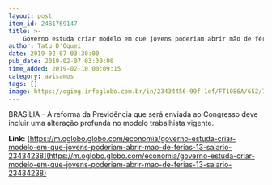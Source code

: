 ```yaml
---
layout: post
item_id: 2481769147
title: >-
    Governo estuda criar modelo em que jovens poderiam abrir mão de férias e 13º salário
author: Tatu D'Oquei
date: 2019-02-07 03:30:00
pub_date: 2019-02-07 03:30:00
time_added: 2019-02-10 00:09:15
category: avisamos
tags: []
image: https://ogimg.infoglobo.com.br/in/23434456-99f-1ef/FT1086A/652/79825573_BRASILBrasiliaBSBPA11-11-2018PAEnem-2018Provas-do-Enem-na-UNICEUB-de.jpg
---
```


BRASÍLIA - A reforma da Previdência que será enviada ao Congresso deve incluir uma alteração profunda no modelo trabalhista vigente.

**Link:** [https://m.oglobo.globo.com/economia/governo-estuda-criar-modelo-em-que-jovens-poderiam-abrir-mao-de-ferias-13-salario-23434238](https://m.oglobo.globo.com/economia/governo-estuda-criar-modelo-em-que-jovens-poderiam-abrir-mao-de-ferias-13-salario-23434238)

